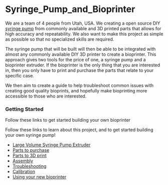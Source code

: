 # Syringe_Pump_and_Bioprinter

We are a team of 4 people from Utah, USA. We creating a open source DIY [syringe pump](https://github.com/FOSH-following-demand/Syringe_Pump) from commonly available and 3D printed parts that allows for high accuracy and repeatability. We also want to make this project as simple as possible so that no specialized skills are required.

The syringe pump that will be built will then be able to be integrated with almost any commonly available DIY 3D printer to create a bioprinter. This approach gives two tools for the price of one, a syringe pump and a bioprinter extruder. If the bioprinter is the only thing that you are interested in, then you only have to print and purchase the parts that relate to your specific case.

We then aim to create a guide to help troubleshoot common issues with creating good quality bioprints, and hopefully make bioprinting more accessible to those who are interested.

### Getting Started

Follow these links to get started building your own bioprinter

Follow these links to learn about this project, and to get started building your own syringe pump!
- [Large Volume Syringe Pump Extruder](https://www.sciencedirect.com/science/article/pii/S2468067217300822#!)
- [Parts to purchase](Bill_of_Materials)
- [Parts to 3D print](Frame)
- [Assembly](Assembly_Instructions.md)
- [Troubleshooting](Troubleshooting.md)
- [Calibration](Calibration.md)
- [Using your new bioprinter](Getting_Started.md)
